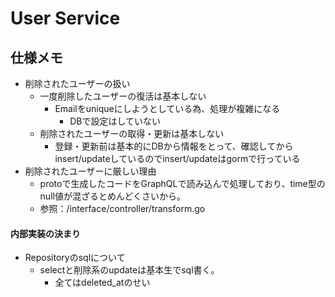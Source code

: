 # User Service

## 仕様メモ
- 削除されたユーザーの扱い
  - 一度削除したユーザーの復活は基本しない
    - Emailをuniqueにしようとしている為、処理が複雑になる
      - DBで設定はしていない
  - 削除されたユーザーの取得・更新は基本しない
    - 登録・更新前は基本的にDBから情報をとって、確認してからinsert/updateしているのでinsert/updateはgormで行っている
- 削除されたユーザーに厳しい理由
  - protoで生成したコードをGraphQLで読み込んで処理しており、time型のnull値が混ざるとめんどくさいから。
  - 参照：/interface/controller/transform.go


#### 内部実装の決まり

- Repositoryのsqlについて
  - selectと削除系のupdateは基本生でsql書く。
    - 全てはdeleted_atのせい 
